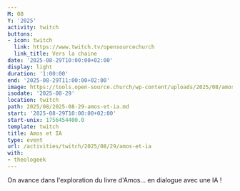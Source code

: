 ```yaml
---
M: 08
Y: '2025'
activity: twitch
buttons:
- icon: twitch
  link: https://www.twitch.tv/opensourcechurch
  link_title: Vers la chaine
date: '2025-08-29T10:00:00+02:00'
display: light
duration: '1:00:00'
end: '2025-08-29T11:00:00+02:00'
image: https://tools.open-source.church/wp-content/uploads/2025/08/amos_square.jpg
isodate: '2025-08-29'
location: twitch
path: 2025/08/2025-08-29-amos-et-ia.md
start: '2025-08-29T10:00:00+02:00'
start-unix: 1756454400.0
template: twitch
title: Amos et IA
type: event
url: /activities/twitch/2025/08/29/amos-et-ia
with:
- theologeek
---
```

On avance dans l'exploration du livre d'Amos… en dialogue avec une IA !